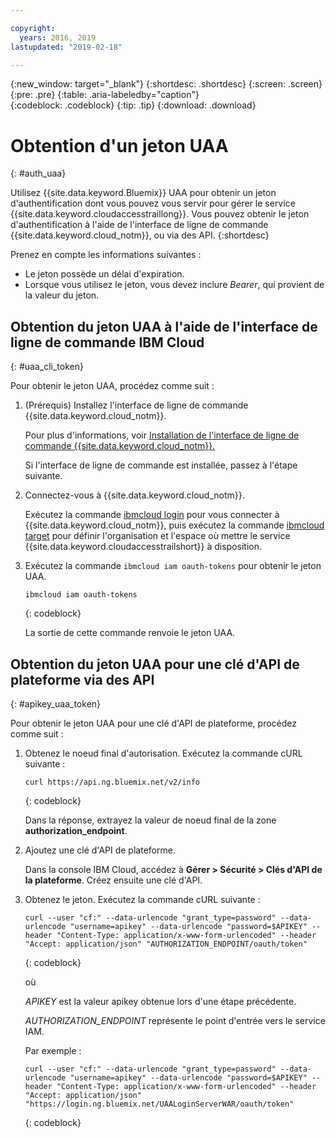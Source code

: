 ```yaml
---

copyright:
  years: 2016, 2019
lastupdated: "2019-02-18"

---
```


{:new_window: target="_blank"}
{:shortdesc: .shortdesc}
{:screen: .screen}
{:pre: .pre}
{:table: .aria-labeledby="caption"}    
{:codeblock: .codeblock}
{:tip: .tip}
{:download: .download}


# Obtention d'un jeton UAA
{: #auth_uaa}

Utilisez {{site.data.keyword.Bluemix}} UAA pour obtenir un jeton d'authentification dont vous pouvez vous servir pour gérer le service {{site.data.keyword.cloudaccesstraillong}}. Vous pouvez obtenir le jeton d'authentification à l'aide de l'interface de ligne de commande {{site.data.keyword.cloud_notm}}, ou via des API.
{:shortdesc}

Prenez en compte les informations suivantes :

* Le jeton possède un délai d'expiration. 
* Lorsque vous utilisez le jeton, vous devez inclure *Bearer*, qui provient de la valeur du jeton.
		
## Obtention du jeton UAA à l'aide de l'interface de ligne de commande IBM Cloud
{: #uaa_cli_token}

Pour obtenir le jeton UAA, procédez comme suit :

1. (Prérequis) Installez l'interface de ligne de commande {{site.data.keyword.cloud_notm}}.

   Pour plus d'informations, voir [Installation de l'interface de ligne de commande {{site.data.keyword.cloud_notm}}.](/docs/cli?topic=cloud-cli-ibmcloud-cli#ibmcloud-cli)
   
   Si l'interface de ligne de commande est installée, passez à l'étape suivante.
    
2. Connectez-vous à {{site.data.keyword.cloud_notm}}. 

    Exécutez la commande [ibmcloud login](/docs/cli/reference/ibmcloud/bx_cli.html#ibmcloud_login) pour vous connecter à {{site.data.keyword.cloud_notm}}, puis exécutez la commande [ibmcloud target](/docs/cli/reference/ibmcloud/bx_cli.html#ibmcloud_target) pour définir l'organisation et l'espace où mettre le service {{site.data.keyword.cloudaccesstrailshort}} à disposition.
	
3. Exécutez la commande `ibmcloud iam oauth-tokens` pour obtenir le jeton UAA.

    ```
	ibmcloud iam oauth-tokens
	```
	{: codeblock}
	
	La sortie de cette commande renvoie le jeton UAA.


	


## Obtention du jeton UAA pour une clé d'API de plateforme via des API
{: #apikey_uaa_token}

Pour obtenir le jeton UAA pour une clé d'API de plateforme, procédez comme suit :

1. Obtenez le noeud final d'autorisation. Exécutez la commande cURL suivante :

    ```
    curl https://api.ng.bluemix.net/v2/info
    ```
    {: codeblock}

    Dans la réponse, extrayez la valeur de noeud final de la zone **authorization_endpoint**.

2. Ajoutez une clé d'API de plateforme.

    Dans la console IBM Cloud, accédez à **Gérer > Sécurité > Clés d'API de la plateforme**.
    Créez ensuite une clé d'API.

3. Obtenez le jeton. Exécutez la commande cURL suivante :

    ```
    curl --user "cf:" --data-urlencode "grant_type=password" --data-urlencode "username=apikey" --data-urlencode "password=$APIKEY" --header "Content-Type: application/x-www-form-urlencoded" --header "Accept: application/json" "AUTHORIZATION_ENDPOINT/oauth/token"
    ```
    {: codeblock}

    où 
    
    *APIKEY* est la valeur apikey obtenue lors d'une étape précédente.
    
    *AUTHORIZATION_ENDPOINT* représente le point d'entrée vers le service IAM.

    Par exemple :

    ```
    curl --user "cf:" --data-urlencode "grant_type=password" --data-urlencode "username=apikey" --data-urlencode "password=$APIKEY" --header "Content-Type: application/x-www-form-urlencoded" --header "Accept: application/json" "https://login.ng.bluemix.net/UAALoginServerWAR/oauth/token"
    ```
    {: codeblock}


